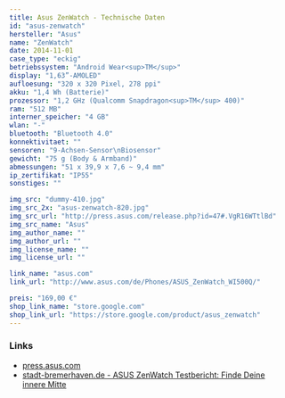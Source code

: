 ```yaml
---
title: Asus ZenWatch - Technische Daten
id: "asus-zenwatch"
hersteller: "Asus"
name: "ZenWatch"
date: 2014-11-01
case_type: "eckig"
betriebssystem: "Android Wear<sup>TM</sup>"
display: "1,63”-AMOLED"
aufloesung: "320 x 320 Pixel, 278 ppi"
akku: "1,4 Wh (Batterie)"
prozessor: "1,2 GHz (Qualcomm Snapdragon<sup>TM</sup> 400)"
ram: "512 MB"
interner_speicher: "4 GB"
wlan: "-"
bluetooth: "Bluetooth 4.0"
konnektivitaet: ""
sensoren: "9-Achsen-Sensor\nBiosensor"
gewicht: "75 g (Body & Armband)"
abmessungen: "51 x 39,9 x 7,6 ~ 9,4 mm"
ip_zertifikat: "IP55"
sonstiges: ""

img_src: "dummy-410.jpg"
img_src_2x: "asus-zenwatch-820.jpg"
img_src_url: "http://press.asus.com/release.php?id=47#.VgR16WTtlBd"
img_src_name: "Asus"
img_author_name: ""
img_author_url: ""
img_license_name: ""
img_license_url: ""

link_name: "asus.com"
link_url: "http://www.asus.com/de/Phones/ASUS_ZenWatch_WI500Q/"

preis: "169,00 €"
shop_link_name: "store.google.com"
shop_link_url: "https://store.google.com/product/asus_zenwatch"
---
```


### Links
* [press.asus.com](http://press.asus.com/release.php?id=47#.VeDdJLztlBc)
* [stadt-bremerhaven.de - ASUS ZenWatch Testbericht: Finde Deine innere Mitte](http://stadt-bremerhaven.de/asus-zenwatch-testbericht-finde/)
